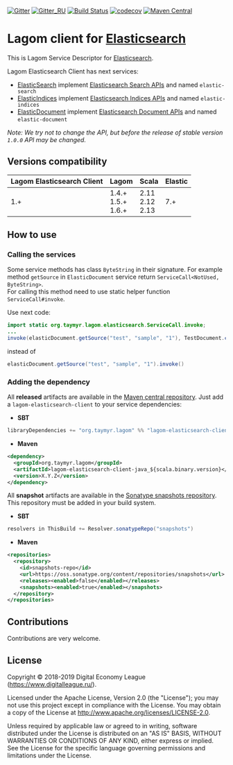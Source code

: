 [![Gitter](https://img.shields.io/badge/chat-gitter-purple.svg)](https://gitter.im/taymyr/taymyr)
[![Gitter_RU](https://img.shields.io/badge/chat-russian%20channel-purple.svg)](https://gitter.im/taymyr/taymyr_ru)
[![Build Status](https://travis-ci.org/taymyr/lagom-elasticsearch-client.svg?branch=master)](https://travis-ci.org/taymyr/lagom-elasticsearch-client)
[![codecov](https://codecov.io/gh/taymyr/lagom-elasticsearch-client/branch/master/graph/badge.svg)](https://codecov.io/gh/taymyr/lagom-elasticsearch-client)
[![Maven Central](https://img.shields.io/maven-central/v/org.taymyr.lagom/lagom-elasticsearch-client-java_2.12.svg)](https://search.maven.org/search?q=a:lagom-elasticsearch-client-java_2.12%20AND%20g:org.taymyr.lagom)

# Lagom client for [Elasticsearch](https://www.elastic.co/products/elasticsearch)

This is Lagom Service Descriptor for [Elasticsearch](https://www.elastic.co/products/elasticsearch).

Lagom Elasticsearch Client has next services:

* [ElasticSearch](java/src/main/kotlin/org/taymyr/lagom/elasticsearch/search/ElasticSearch.kt) implement 
[Elasticsearch Search APIs](https://www.elastic.co/guide/en/elasticsearch/reference/current/search.html) and named `elastic-search`
* [ElasticIndices](java/src/main/kotlin/org/taymyr/lagom/elasticsearch/indices/ElasticIndices.kt) implement 
  [Elasticsearch Indices APIs](https://www.elastic.co/guide/en/elasticsearch/reference/current/indices.html) and named `elastic-indices`
* [ElasticDocument](java/src/main/kotlin/org/taymyr/lagom/elasticsearch/document/ElasticDocument.kt) implement 
  [Elasticsearch Document APIs](https://www.elastic.co/guide/en/elasticsearch/reference/current/docs.html) and named `elastic-document`

_Note: We try not to change the API, but before the release of stable version `1.0.0` API may be changed._

## Versions compatibility

| Lagom Elasticsearch Client | Lagom                      | Scala                    | Elastic                        |
|----------------------------|----------------------------|--------------------------|--------------------------------|
| 1.+                        | 1.4.+ <br> 1.5.+ <br> 1.6.+| 2.11 <br> 2.12 <br> 2.13 | 7.+ |

## How to use

### Calling the services

Some service methods has class `ByteString` in their signature. 
For example method `getSource` in `ElasticDocument` service return `ServiceCall<NotUsed, ByteString>`.  
For calling this method need to use static helper function `ServiceCall#invoke`.

Use next code:

```java
import static org.taymyr.lagom.elasticsearch.ServiceCall.invoke;
...
invoke(elasticDocument.getSource("test", "sample", "1"), TestDocument.class)
```
instead of

```java
elasticDocument.getSource("test", "sample", "1").invoke()
```

### Adding the dependency

All **released** artifacts are available in the [Maven central repository](https://search.maven.org/search?q=a:lagom-elasticsearch-client-java_2.12%20AND%20g:org.taymyr.lagom).
Just add a `lagom-elasticsearch-client` to your service dependencies:

* **SBT**

```scala
libraryDependencies += "org.taymyr.lagom" %% "lagom-elasticsearch-client-java" % "X.Y.Z"
```

* **Maven**

```xml
<dependency>
  <groupId>org.taymyr.lagom</groupId>
  <artifactId>lagom-elasticsearch-client-java_${scala.binary.version}</artifactId>
  <version>X.Y.Z</version>
</dependency>
```

All **snapshot** artifacts are available in the [Sonatype snapshots repository](https://oss.sonatype.org/content/repositories/snapshots/org/taymyr/lagom).
This repository must be added in your build system. 

* **SBT**

```scala
resolvers in ThisBuild += Resolver.sonatypeRepo("snapshots")
```

* **Maven**
```xml
<repositories>
  <repository>
    <id>snapshots-repo</id>
    <url>https://oss.sonatype.org/content/repositories/snapshots</url>
    <releases><enabled>false</enabled></releases>
    <snapshots><enabled>true</enabled></snapshots>
  </repository>
</repositories>
``` 

## Contributions

Contributions are very welcome.

## License

Copyright © 2018-2019 Digital Economy League (https://www.digitalleague.ru/).

Licensed under the Apache License, Version 2.0 (the "License"); you may not use this project except in compliance with the License. You may obtain a copy of the License at http://www.apache.org/licenses/LICENSE-2.0.

Unless required by applicable law or agreed to in writing, software distributed under the License is distributed on an "AS IS" BASIS, WITHOUT WARRANTIES OR CONDITIONS OF ANY KIND, either express or implied. See the License for the specific language governing permissions and limitations under the License.

